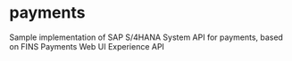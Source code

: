 # payments
Sample implementation of SAP S/4HANA System API for payments, based on FINS Payments Web UI Experience API
